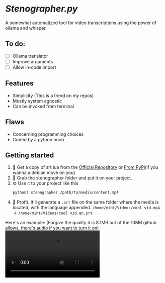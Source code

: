 # *Stenographer.py*
A somewhat automatized tool for video transcriptions using the power of ollama and whisper.

## To do:
- [ ] Ollama translator
- [ ] Improve arguments
- [ ] Allow in-code import

## Features
- Simplicity (This is a trend on my repos)
- Mostly system agnostic
- Can be invoked from terminal

## Flaws
- Concerning programming choices
- Coded by a python noob

## Getting started
1. 📡 Get a copy of srt.lua from the [Official Repository](https://github.com/alejandro-alzate/stenographer.py) or [From PyPi](https://pypi.org/project/whisper-stenographer/)(if you wanna a debian move on you)
2. 💾 Grab the stenographer folder and put it on your project.
3. ⚙ Use it to your project like this
	```bash
	python3 stenographer /path/to/media/content.mp4
	```
4. 💎 Profit.
It'll generate a `.srt` file on the same folder where the media is located, with the language appended.
`/home/mint/Videos/cool vid.mp4` → `/home/mint/Videos/cool vid.en.srt`

Here's an example:
(Forgive the quality it is 8.1MB out of the 10MB github allows, there's audio if you want to turn it on)
<video src="https://github.com/user-attachments/assets/60023607-3d5e-4af7-8eed-556bbb945a7d">

